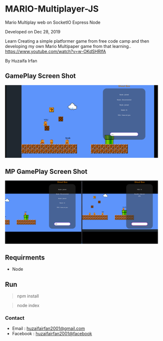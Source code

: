 # MARIO-Multiplayer-JS

Mario Multiplay web on SocketIO Express Node


Developed on Dec 28, 2019

Learn Creating a simple platformer game from free code camp and then developing my own Mario Multipaper game from that learning.. 
https://www.youtube.com/watch?v=w-OKdSHRlfA


By Huzaifa Irfan

## GamePlay Screen Shot
![Game Play](img/gameplay.png)

## MP GamePlay Screen Shot
![MP Game Play](img/mp.png)


## Requirments 
- Node


## Run
> npm install


> node index

### Contact
* Email : [huzaifairfan2001@gmail.com](mailto:huzaifairfan2001@gmail.com)
* Facebook : [huzaifairfan2001@facebook](https://www.facebook.com/huzaifairfan2001)
